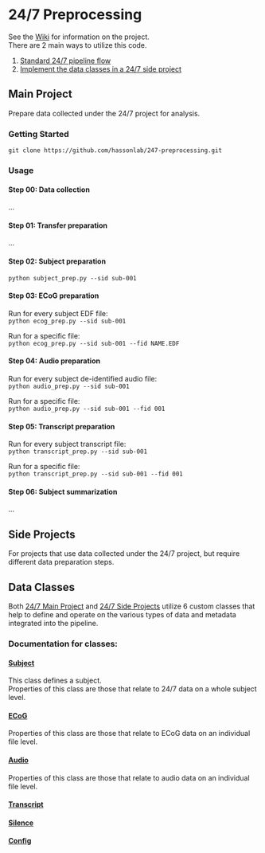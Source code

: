 # 24/7 Preprocessing
See the [Wiki](../../wiki) for information on the project.\
There are 2 main ways to utilize this code.
1. [Standard 24/7 pipeline flow](#main-project)
2. [Implement the data classes in a 24/7 side project](#side-projects)

## Main Project
Prepare data collected under the 24/7 project for analysis.

### Getting Started
`git clone https://github.com/hassonlab/247-preprocessing.git`
### Usage
#### Step 00: Data collection
...
#### Step 01: Transfer preparation
...
#### Step 02: Subject preparation
` python subject_prep.py --sid sub-001 `
#### Step 03: ECoG preparation
Run for every subject EDF file:\
` python ecog_prep.py --sid sub-001 `

Run for a specific file:\
` python ecog_prep.py --sid sub-001 --fid NAME.EDF `
#### Step 04: Audio preparation
Run for every subject de-identified audio file:\
` python audio_prep.py --sid sub-001 `

Run for a specific file:\
` python audio_prep.py --sid sub-001 --fid 001 `
#### Step 05: Transcript preparation
Run for every subject transcript file:\
` python transcript_prep.py --sid sub-001 `

Run for a specific file:\
` python transcript_prep.py --sid sub-001 --fid 001 `
#### Step 06: Subject summarization
...

## Side Projects
For projects that use data collected under the 24/7 project, but require different data preparation steps.

## Data Classes 
Both [24/7 Main Project](#main-project) and [24/7 Side Projects](#side-projects) utilize 6 custom classes that help to define and operate on the various types of data and metadata integrated into the pipeline.

### Documentation for classes:
#### [Subject](markdowns/subject.md)
This class defines a subject.\
Properties of this class are those that relate to 24/7 data on a whole subject level.
#### [ECoG](markdowns/ecog.md)
Properties of this class are those that relate to ECoG data on an individual file level.
#### [Audio](markdowns/audio.md) 
Properties of this class are those that relate to audio data on an individual file level.
#### [Transcript](markdowns/transcript.md) 
#### [Silence](markdowns/silence.md) 
#### [Config](markdowns/config.md) 
